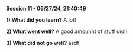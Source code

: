 **Session 11 - 06/27/24, 21:40:49**

**1) What did you learn?**
A lot!

**2) What went well?**
A good amounht of stuff did!!

**3) What did not go well?**
asdf


